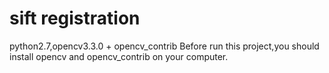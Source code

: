 # sift registration
python2.7,opencv3.3.0 + opencv_contrib
Before run this project,you should install opencv and opencv_contrib on your computer.
